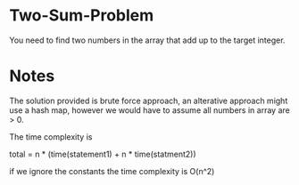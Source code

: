 # Two-Sum-Problem

You need to find two numbers in the array that add up to the target integer.

# Notes

The solution provided is brute force approach, an alterative approach might use a hash map, however we would have to assume all numbers in array are > 0.

The time complexity is

total = n \* (time(statement1) + n \* time(statment2))

if we ignore the constants the time complexity is O(n^2)
